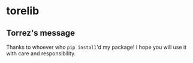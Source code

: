 # torelib

## Torrez's message

Thanks to whoever who ``pip install``'d my package! I hope you will use it with care and responsibility.
